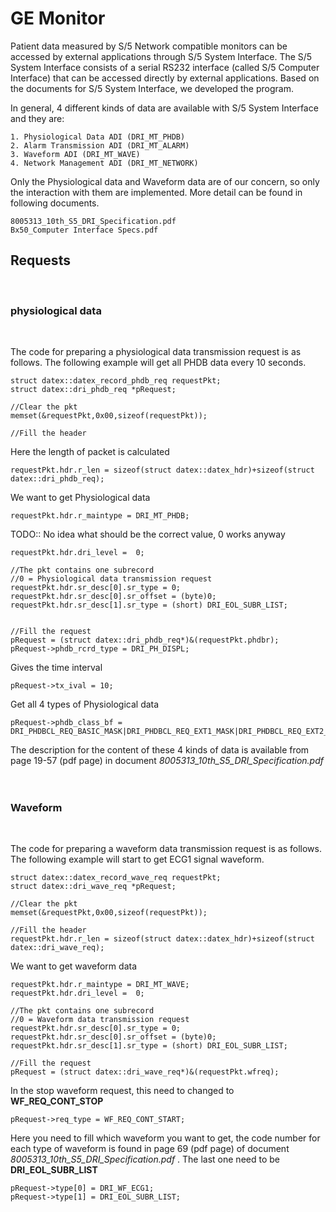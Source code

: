 # GE Monitor

Patient data measured by S/5 Network compatible monitors can be accessed by external
applications through S/5 System Interface. The S/5 System Interface consists of a serial RS232
interface (called S/5 Computer Interface) that can be accessed directly by external
applications. Based on the documents for S/5 System Interface, we developed the program.

In general, 4 different kinds of data are available with S/5 System Interface and they are:

    1. Physiological Data ADI (DRI_MT_PHDB)
    2. Alarm Transmission ADI (DRI_MT_ALARM)
    3. Waveform ADI (DRI_MT_WAVE)
    4. Network Management ADI (DRI_MT_NETWORK)

Only the Physiological data and Waveform data are of our concern, so only the interaction with them are implemented. More detail can be found in following documents.

    8005313_10th_S5_DRI_Specification.pdf
    Bx50_Computer Interface Specs.pdf

## Requests
<br />

### physiological data
<br />

The code for preparing a physiological data transmission request is as follows. The following example will get all PHDB data every 10 seconds.

    struct datex::datex_record_phdb_req requestPkt;
    struct datex::dri_phdb_req *pRequest;

    //Clear the pkt
    memset(&requestPkt,0x00,sizeof(requestPkt));

    //Fill the header

Here the length of packet is calculated

    requestPkt.hdr.r_len = sizeof(struct datex::datex_hdr)+sizeof(struct datex::dri_phdb_req);

We want to get Physiological data 

    requestPkt.hdr.r_maintype = DRI_MT_PHDB;

TODO:: No idea what should be the correct value, 0 works anyway

    requestPkt.hdr.dri_level =  0;

    //The pkt contains one subrecord
    //0 = Physiological data transmission request
    requestPkt.hdr.sr_desc[0].sr_type = 0;
    requestPkt.hdr.sr_desc[0].sr_offset = (byte)0;
    requestPkt.hdr.sr_desc[1].sr_type = (short) DRI_EOL_SUBR_LIST;


    //Fill the request
    pRequest = (struct datex::dri_phdb_req*)&(requestPkt.phdbr);
    pRequest->phdb_rcrd_type = DRI_PH_DISPL;

Gives the time interval

    pRequest->tx_ival = 10;

Get all 4 types of Physiological data

    pRequest->phdb_class_bf = DRI_PHDBCL_REQ_BASIC_MASK|DRI_PHDBCL_REQ_EXT1_MASK|DRI_PHDBCL_REQ_EXT2_MASK|DRI_PHDBCL_REQ_EXT3_MASK;

The description for the content of these 4 kinds of data is available from page 19-57 (pdf page) in document *8005313_10th_S5_DRI_Specification.pdf*
<br />
<br />
<br />

### Waveform

<br />

The code for preparing a waveform data transmission request is as follows. The following example will start to get ECG1 signal waveform.


    struct datex::datex_record_wave_req requestPkt;
    struct datex::dri_wave_req *pRequest;

    //Clear the pkt
    memset(&requestPkt,0x00,sizeof(requestPkt));

    //Fill the header
    requestPkt.hdr.r_len = sizeof(struct datex::datex_hdr)+sizeof(struct datex::dri_wave_req);

We want to get waveform data

    requestPkt.hdr.r_maintype = DRI_MT_WAVE;
    requestPkt.hdr.dri_level =  0;

    //The pkt contains one subrecord
    //0 = Waveform data transmission request
    requestPkt.hdr.sr_desc[0].sr_type = 0;
    requestPkt.hdr.sr_desc[0].sr_offset = (byte)0;
    requestPkt.hdr.sr_desc[1].sr_type = (short) DRI_EOL_SUBR_LIST;

    //Fill the request
    pRequest = (struct datex::dri_wave_req*)&(requestPkt.wfreq);


In the stop waveform request, this need to changed to **WF_REQ_CONT_STOP**

    pRequest->req_type = WF_REQ_CONT_START;

Here you need to fill which waveform you want to get, the code number for each type of waveform is found in page 69 (pdf page) of document *8005313_10th_S5_DRI_Specification.pdf* . The last one need to be **DRI_EOL_SUBR_LIST**

    pRequest->type[0] = DRI_WF_ECG1;
    pRequest->type[1] = DRI_EOL_SUBR_LIST;